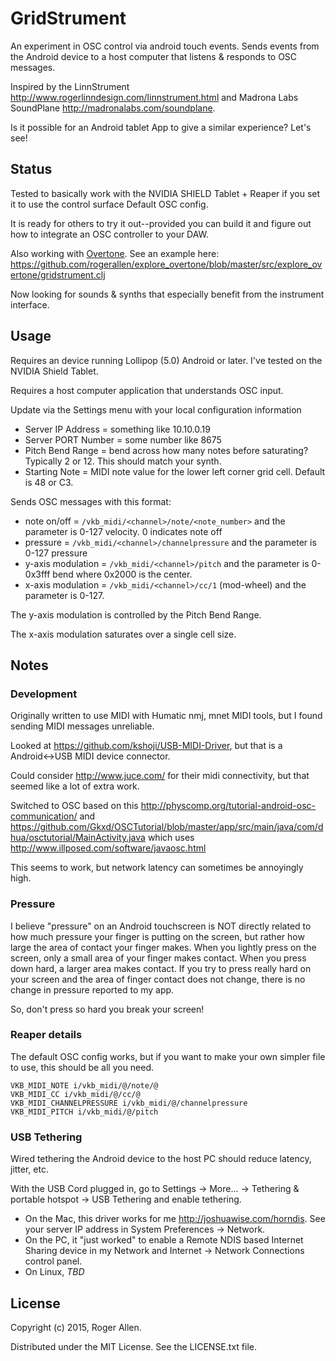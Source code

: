# GridStrument

An experiment in OSC control via android touch events.  Sends events from the Android device to a
host computer that listens & responds to OSC messages.

Inspired by the LinnStrument http://www.rogerlinndesign.com/linnstrument.html and Madrona Labs
SoundPlane http://madronalabs.com/soundplane.

Is it possible for an Android tablet App to give a similar experience?  Let's see!

## Status

Tested to basically work with the NVIDIA SHIELD Tablet + Reaper if you
set it to use the control surface Default OSC config.

It is ready for others to try it out--provided you can build it and
figure out how to integrate an OSC controller to your DAW.

Also working with [Overtone](https://github.com/overtone/overtone).  See an example here: https://github.com/rogerallen/explore_overtone/blob/master/src/explore_overtone/gridstrument.clj

Now looking for sounds & synths that especially benefit from the
instrument interface.

## Usage

Requires an device running Lollipop (5.0) Android or later.  I've tested on the NVIDIA Shield Tablet.

Requires a host computer application that understands OSC input.

Update via the Settings menu with your local configuration information
* Server IP Address = something like 10.10.0.19
* Server PORT Number = some number like 8675
* Pitch Bend Range = bend across how many notes before saturating?  Typically 2 or 12.  This should match your synth.
* Starting Note = MIDI note value for the lower left corner grid cell.  Default is 48 or C3.

Sends OSC messages with this format:
* note on/off = `/vkb_midi/<channel>/note/<note_number>` and the parameter is 0-127 velocity.  0 indicates note off
* pressure = `/vkb_midi/<channel>/channelpressure` and the parameter is 0-127 pressure
* y-axis modulation = `/vkb_midi/<channel>/pitch` and the parameter is 0-0x3fff bend where 0x2000 is the center.
* x-axis modulation = `/vkb_midi/<channel>/cc/1` (mod-wheel) and the parameter is 0-127.

The y-axis modulation is controlled by the Pitch Bend Range.

The x-axis modulation saturates over a single cell size.

## Notes

### Development

Originally written to use MIDI with Humatic nmj, mnet MIDI tools, but I found sending MIDI messages
unreliable.

Looked at https://github.com/kshoji/USB-MIDI-Driver, but that is a Android<->USB MIDI device
connector.

Could consider http://www.juce.com/ for their midi connectivity, but that seemed like a lot of
extra work.

Switched to OSC based on this http://physcomp.org/tutorial-android-osc-communication/ and
https://github.com/Gkxd/OSCTutorial/blob/master/app/src/main/java/com/dhua/osctutorial/MainActivity.java
which uses http://www.illposed.com/software/javaosc.html

This seems to work, but network latency can sometimes be annoyingly high.

### Pressure

I believe "pressure" on an Android touchscreen is NOT directly related
to how much pressure your finger is putting on the screen, but rather
how large the area of contact your finger makes.  When you lightly
press on the screen, only a small area of your finger makes contact.
When you press down hard, a larger area makes contact.  If you try to
press really hard on your screen and the area of finger contact does
not change, there is no change in pressure reported to my app.

So, don't press so hard you break your screen!

### Reaper details

The default OSC config works, but if you want to make your own simpler
file to use, this should be all you need.

```text
VKB_MIDI_NOTE i/vkb_midi/@/note/@
VKB_MIDI_CC i/vkb_midi/@/cc/@
VKB_MIDI_CHANNELPRESSURE i/vkb_midi/@/channelpressure
VKB_MIDI_PITCH i/vkb_midi/@/pitch
```

### USB Tethering

Wired tethering the Android device to the host PC should reduce latency, jitter, etc.

With the USB Cord plugged in, go to Settings -> More... -> Tethering & portable hotspot -> USB Tethering and enable tethering.

* On the Mac, this driver works for me http://joshuawise.com/horndis.  See your server IP address in System Preferences -> Network.
* On the PC, it "just worked" to enable a Remote NDIS based Internet Sharing device in my Network and Internet -> Network Connections control panel.
* On Linux, *TBD*

## License

Copyright (c) 2015, Roger Allen.

Distributed under the MIT License.  See the LICENSE.txt file.
